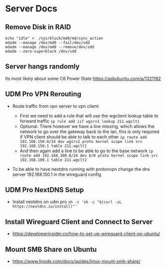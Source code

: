 # Server Docs

## Remove Disk in RAID

```shell
echo "idle" >  /sys/block/md0/md/sync_action 
mdadm --manage /dev/md0 --fail/dev/sdd
mdadm --manage /dev/md0 --remove/dev/sdd
mdadm --zero-superblock /dev/sdd
```

## Server hangs randomly

Its most likely about some C6 Power State
https://askubuntu.com/a/1321192

## UDM Pro VPN Rerouting

- Route traffic from vpn server to vpn client:
  - First we need to add a rule that will use the wgclient lookup table to forward traffic
  `ip rule add iif wgsrv1 lookup 211.wgclt1`
  - Optional: There however we have a line missing, which allows the network to go over the gateway back to the lan, this is only required if VPN client should be able to talk to each other
  `ip route add 192.168.150.0/24 dev wgsrv1 proto kernel scope link src 192.168.150.1 table 211.wgclt1`
  - And then again add a line to be able to go to the base network
  `ip route add 192.168.100.0/24 dev br0 proto kernel scope link src 192.168.100.1 table 211.wgclt1`

- To be able to have nextdns running with protonvpn change the dns server 192.168.150.1 in the wireguard config

## UDM Pro NextDNS Setup
- Install nextdns on udm pro
  `sh -c 'sh -c "$(curl -sL https://nextdns.io/install)"'`

## Install Wireguard Client and Connect to Server

- https://developerinsider.co/how-to-set-up-wireguard-client-on-ubuntu/

## Mount SMB Share on Ubuntu

- https://www.linode.com/docs/guides/linux-mount-smb-share/